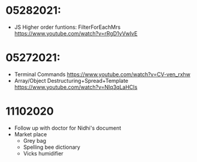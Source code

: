 # 05282021:
- JS Higher order funtions: FilterForEachMrs https://www.youtube.com/watch?v=rRgD1yVwIvE
# 05272021:
- Terminal Commands https://www.youtube.com/watch?v=CV-ven_rxhw
- Array/Object Destructuring+Spread+Template https://www.youtube.com/watch?v=NIq3qLaHCIs
# 11102020
- Follow up with doctor for Nidhi's document
- Market place
  - Grey bag
  - Spelling bee dictionary
  - Vicks humidifier
